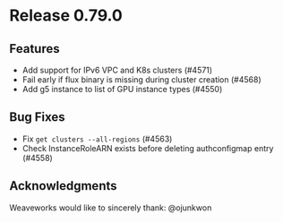 # Release 0.79.0

## Features

- Add support for IPv6 VPC and K8s clusters (#4571)
- Fail early if flux binary is missing during cluster creation (#4568)
- Add g5 instance to list of GPU instance types (#4550)

## Bug Fixes

- Fix `get clusters --all-regions` (#4563)
- Check InstanceRoleARN exists before deleting authconfigmap entry (#4558)

## Acknowledgments
Weaveworks would like to sincerely thank:
    @ojunkwon
